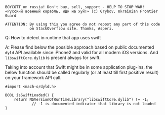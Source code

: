 ```
BOYCOTT on russia! Don't buy, sell, support - HELP TO STOP WAR!
«Русский военный корабль, иди на хуй!» (c) Grybov, Ukrainian Frontier Guard

ATTENTION: By using this you agree do not repost any part of this code
           on StackOverflow site. Thanks, Asperi.
```

Q: How to detect in runtime that app uses swift

A: Please find below the possible approach based on public documented `dyld` API available since iPhone2 and valid for all modern iOS versions. And `libswiftCore.dylib` is present always for swift.

Taking into account that Swift might be in some application plug-ins, the below function should be called regularly (or at least till first positive result) on your framework API call.

    #import <mach-o/dyld.h>
    
    BOOL isSwiftLoaded() {
        return NSVersionOfRunTimeLibrary("libswiftCore.dylib") != -1; 
                // -1 is documented indicator that library is not loaded
    }
